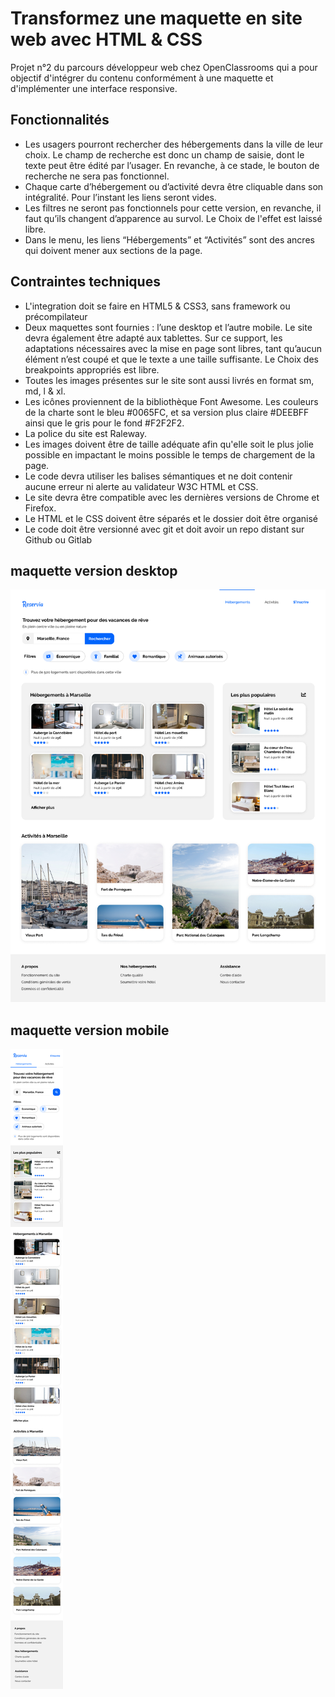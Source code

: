 # Transformez une maquette en site web avec HTML & CSS
Projet n°2 du parcours développeur web chez OpenClassrooms qui a pour objectif d'intégrer du contenu conformément à une maquette et d'implémenter une interface responsive.

## Fonctionnalités
- Les usagers pourront rechercher des hébergements dans la ville de leur choix. Le champ de recherche est donc un champ de saisie, dont le texte peut être édité par l’usager. En revanche, à ce stade, le bouton de recherche ne sera pas fonctionnel.
- Chaque carte d’hébergement ou d’activité devra être cliquable dans son intégralité. Pour l’instant les liens seront vides.
- Les filtres ne seront pas fonctionnels pour cette version, en revanche, il faut qu’ils changent d’apparence au survol. Le Choix de l'effet est laissé libre.
- Dans le menu, les liens “Hébergements” et “Activités” sont des ancres qui doivent mener aux sections de la page.

## Contraintes techniques
- L'integration doit se faire en HTML5 & CSS3, sans framework ou précompilateur
- Deux maquettes sont fournies : l’une desktop et l’autre mobile. Le site devra également être adapté aux tablettes. Sur ce support, les adaptations nécessaires avec la mise en page sont libres, tant qu’aucun élément n’est coupé et que le texte a une taille suffisante. Le Choix des breakpoints appropriés est libre.
- Toutes les images présentes sur le site sont aussi livrés en format sm, md, l & xl.
- Les icônes proviennent de la bibliothèque Font Awesome. Les couleurs de la charte sont le bleu #0065FC, et sa version plus claire #DEEBFF ainsi que le gris pour le fond #F2F2F2.
- La police du site est Raleway.
- Les images doivent être de taille adéquate afin qu'elle soit le plus jolie possible en impactant le moins possible le temps de chargement de la page.
- Le code devra utiliser les balises sémantiques et ne doit contenir aucune erreur ni alerte au validateur W3C HTML et CSS.
- Le site devra être compatible avec les dernières versions de Chrome et Firefox.
- Le HTML et le CSS doivent être séparés et le dossier doit être organisé
- Le code doit être versionné avec git et doit avoir un repo distant sur Github ou Gitlab

## maquette version desktop
![maquette web reservia](./img/desktop.png)

## maquette version mobile
![maquette version mobile](./img/phone.png)

